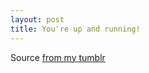 ```yaml
---
layout: post
title: You're up and running!
---
```


Source [from my tumblr](http://pisantrhophobia-n-bullshit.tumblr.com/)
